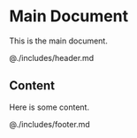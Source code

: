# Main Document

This is the main document.

@./includes/header.md

## Content

Here is some content.

@./includes/footer.md
